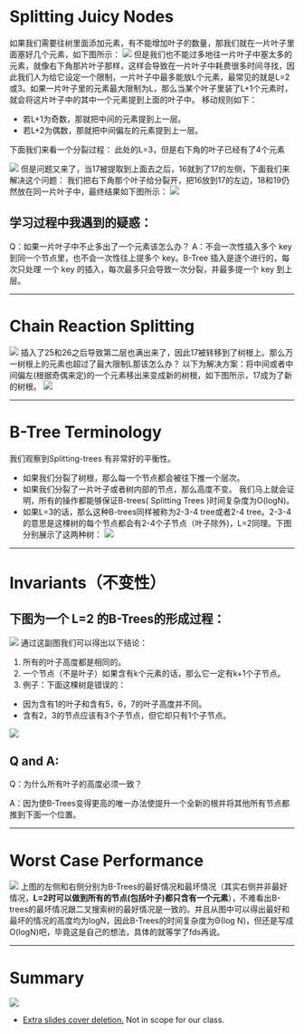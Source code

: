 # Splitting Juicy Nodes

如果我们需要往树里面添加元素，有不能增加叶子的数量，那我们就在一片叶子里面塞好几个元素，如下图所示：
![](附件/Pasted%20image%2020251005214345.png)
但是我们也不能过多地往一片叶子中塞太多的元素，就像右下角那片叶子那样，这样会导致在一片叶子中耗费很多时间寻找，因此我们人为给它设定一个限制，一片叶子中最多能放L个元素，最常见的就是L=2或3。如果一片叶子里的元素最大限制为L，那么当某个叶子里装了L+1个元素时，就会将这片叶子中的其中一个元素提到上面的叶子中。
移动规则如下：
- 若L+1为奇数，那就把中间的元素提到上一层。
- 若L+2为偶数，那就把中间偏左的元素提到上一层。

下面我们来看一个分裂过程：
此处的L=3，但是右下角的叶子已经有了4个元素

![](附件/Pasted%20image%2020251005214712.png)
但是问题又来了，当17被提取到上面去之后，16就到了17的左侧，下面我们来解决这个问题：
我们把右下角那个叶子给分裂开，把16放到17的左边，18和19仍然放在同一片叶子中，最终结果如下图所示：
![](附件/Pasted%20image%2020251005214836.png)
## 学习过程中我遇到的疑惑：
Q：如果一片叶子中不止多出了一个元素该怎么办？
A：不会一次性插入多个 key 到同一个节点里，也不会一次性往上提多个 key。B-Tree 插入是逐个进行的，每次只处理 一个 key 的插入，每次最多只会导致一次分裂，并最多提一个 key 到上层。

---

# Chain Reaction Splitting

![](附件/Pasted%20image%2020251005214922.png)
插入了25和26之后导致第二层也满出来了，因此17被转移到了树根上。那么万一树根上的元素也超过了最大限制L那该怎么办？
以下为解决方案：将中间或者中间偏左(根据奇偶来定)的一个元素移出来变成新的树根，如下图所示，17成为了新的树根。
![](附件/Pasted%20image%2020251005214939.png)

---

# B-Tree Terminology
我们观察到Splitting-trees 有非常好的平衡性。
- 如果我们分裂了树根，那么每一个节点都会被往下推一个层次。
- 如果我们分裂了一片叶子或者树内部的节点，那么高度不变。
我们马上就会证明，所有的操作都能够保证B-trees( Splitting Trees )时间复杂度为O(logN)。
- 如果L=3的话，那么这种B-trees同样被称为2-3-4 tree或者2-4 tree。2-3-4的意思是这棵树的每个节点都会有2-4个子节点（叶子除外)，L=2同理。下图分别展示了这两种树：
![](附件/Pasted%20image%2020251005215026.png)

---

# Invariants（不变性）
## 下图为一个 L=2 的B-Trees的形成过程：
![](附件/aab548e4e5e5ec44881849101fcd24c0.png)
通过这副图我们可以得出以下结论：
1. 所有的叶子高度都是相同的。
2. 一个节点（不是叶子）如果含有k个元素的话，那么它一定有k+1个子节点。
3. 例子：下面这棵树是错误的：
 - 因为含有1的叶子和含有5，6，7的叶子高度并不同。
 - 含有2，3的节点应该有3个子节点，但它却只有1个子节点。

![](附件/Pasted%20image%2020251005215519.png)
## Q and A:
Q：为什么所有叶子的高度必须一致？

A：因为使B-Trees变得更高的唯一办法使提升一个全新的根并将其他所有节点都推到下面一个位置。

---

# Worst Case Performance
![](附件/Pasted%20image%2020251005215620.png)
上图的左侧和右侧分别为B-Trees的最好情况和最坏情况（其实右侧并非最好情况，**L=2时可以做到所有的节点(包括叶子)都只含有一个元素**），不难看出B-trees的最坏情况跟二叉搜索树的最好情况是一致的。并且从图中可以得出最好和最坏的情况的高度均为logN，因此B-Trees的时间复杂度为Θ(log N)，但还是写成O(logN)吧，毕竟这是自己的想法，具体的就等学了fds再说。

---

# Summary
![](附件/Pasted%20image%2020251005215723.png)
- [Extra slides cover deletion.](https://docs.google.com/presentation/d/1mNAtzfc7Mna1rpVzoTcrn9p8ejWIh72QBuEqOJwQzbk/edit#slide=id.g1f5aad9eaf1_0_432) Not in scope for our class.


